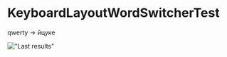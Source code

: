 # KeyboardLayoutWordSwitcherTest

qwerty -> йцуке

!["Last results"](http://c2n.me/3dGcHEN.png "Last results")

